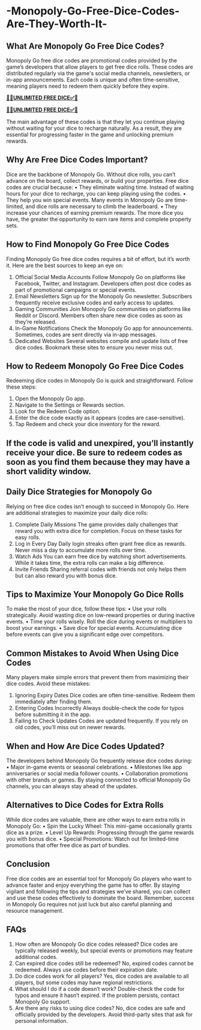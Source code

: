 # -Monopoly-Go-Free-Dice-Codes-Are-They-Worth-It-
## What Are Monopoly Go Free Dice Codes?
Monopoly Go free dice codes are promotional codes provided by the game’s developers that allow players to get free dice rolls. These codes are distributed regularly via the game's social media channels, newsletters, or in-app announcements. Each code is unique and often time-sensitive, meaning players need to redeem them quickly before they expire.


**[🔴✅UNLIMITED FREE DICE✅🔴](https://bestoffers1.xyz/free-robux/)**

**[🔴✅UNLIMITED FREE DICE✅🔴](https://bestoffers1.xyz/free-robux/)**


The main advantage of these codes is that they let you continue playing without waiting for your dice to recharge naturally. As a result, they are essential for progressing faster in the game and unlocking premium rewards.

## Why Are Free Dice Codes Important?
Dice are the backbone of Monopoly Go. Without dice rolls, you can’t advance on the board, collect rewards, or build your properties. Free dice codes are crucial because:
•	They eliminate waiting time. Instead of waiting hours for your dice to recharge, you can keep playing using the codes.
•	They help you win special events. Many events in Monopoly Go are time-limited, and dice rolls are necessary to climb the leaderboard.
•	They increase your chances of earning premium rewards. The more dice you have, the greater the opportunity to earn rare items and complete property sets.

## How to Find Monopoly Go Free Dice Codes
Finding Monopoly Go free dice codes requires a bit of effort, but it’s worth it. Here are the best sources to keep an eye on:
1. Official Social Media Accounts
Follow Monopoly Go on platforms like Facebook, Twitter, and Instagram. Developers often post dice codes as part of promotional campaigns or special events.
2. Email Newsletters
Sign up for the Monopoly Go newsletter. Subscribers frequently receive exclusive codes and early access to updates.
3. Gaming Communities
Join Monopoly Go communities on platforms like Reddit or Discord. Members often share new dice codes as soon as they’re released.
4. In-Game Notifications
Check the Monopoly Go app for announcements. Sometimes, codes are sent directly via in-app messages.
5. Dedicated Websites
Several websites compile and update lists of free dice codes. Bookmark these sites to ensure you never miss out.

## How to Redeem Monopoly Go Free Dice Codes
Redeeming dice codes in Monopoly Go is quick and straightforward. Follow these steps:
1.	Open the Monopoly Go app.
2.	Navigate to the Settings or Rewards section.
3.	Look for the Redeem Code option.
4.	Enter the dice code exactly as it appears (codes are case-sensitive).
5.	Tap Redeem and check your dice inventory for the reward.
## If the code is valid and unexpired, you’ll instantly receive your dice. Be sure to redeem codes as soon as you find them because they may have a short validity window.

## Daily Dice Strategies for Monopoly Go
Relying on free dice codes isn’t enough to succeed in Monopoly Go. Here are additional strategies to maximize your daily dice rolls:
1. Complete Daily Missions
The game provides daily challenges that reward you with extra dice for completion. Focus on these tasks for easy rolls.
2. Log in Every Day
Daily login streaks often grant free dice as rewards. Never miss a day to accumulate more rolls over time.
3. Watch Ads
You can earn free dice by watching short advertisements. While it takes time, the extra rolls can make a big difference.
4. Invite Friends
Sharing referral codes with friends not only helps them but can also reward you with bonus dice.

## Tips to Maximize Your Monopoly Go Dice Rolls
To make the most of your dice, follow these tips:
•	Use your rolls strategically. Avoid wasting dice on low-reward properties or during inactive events.
•	Time your rolls wisely. Roll the dice during events or multipliers to boost your earnings.
•	Save dice for special events. Accumulating dice before events can give you a significant edge over competitors.

## Common Mistakes to Avoid When Using Dice Codes
Many players make simple errors that prevent them from maximizing their dice codes. Avoid these mistakes:
1.	Ignoring Expiry Dates
Dice codes are often time-sensitive. Redeem them immediately after finding them.
2.	Entering Codes Incorrectly
Always double-check the code for typos before submitting it in the app.
3.	Failing to Check Updates
Codes are updated frequently. If you rely on old codes, you’ll miss out on newer rewards.

## When and How Are Dice Codes Updated?
The developers behind Monopoly Go frequently release dice codes during:
•	Major in-game events or seasonal celebrations.
•	Milestones like app anniversaries or social media follower counts.
•	Collaboration promotions with other brands or games.
By staying connected to official Monopoly Go channels, you can always stay ahead of the updates.

## Alternatives to Dice Codes for Extra Rolls
While dice codes are valuable, there are other ways to earn extra rolls in Monopoly Go:
•	Spin the Lucky Wheel: This mini-game occasionally grants dice as a prize.
•	Level Up Rewards: Progressing through the game rewards you with bonus dice.
•	Special Promotions: Watch out for limited-time promotions that offer free dice as part of bundles.

## Conclusion
Free dice codes are an essential tool for Monopoly Go players who want to advance faster and enjoy everything the game has to offer. By staying vigilant and following the tips and strategies we’ve shared, you can collect and use these codes effectively to dominate the board. Remember, success in Monopoly Go requires not just luck but also careful planning and resource management.

## FAQs
1. How often are Monopoly Go dice codes released?
Dice codes are typically released weekly, but special events or promotions may feature additional codes.
2. Can expired dice codes still be redeemed?
No, expired codes cannot be redeemed. Always use codes before their expiration date.
3. Do dice codes work for all players?
Yes, dice codes are available to all players, but some codes may have regional restrictions.
4. What should I do if a code doesn’t work?
Double-check the code for typos and ensure it hasn’t expired. If the problem persists, contact Monopoly Go support.
5. Are there any risks to using dice codes?
No, dice codes are safe and officially provided by the developers. Avoid third-party sites that ask for personal information.

